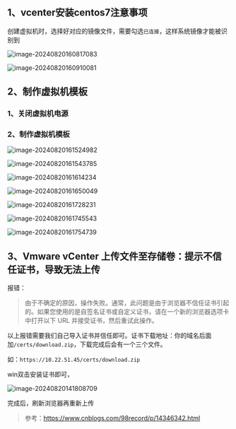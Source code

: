 ## 1、vcenter安装centos7注意事项

创建虚拟机时，选择好对应的镜像文件，需要勾选`已连接`，这样系统镜像才能被识别到

![image-20240820160817083](https://raw.githubusercontent.com/zyx3721/Picbed/main/blog-images/2024/08/20/1341dbec816926a49f83956e0ce9d5bb-image-20240820160817083-602cc3.png)





![image-20240820160910081](https://raw.githubusercontent.com/zyx3721/Picbed/main/blog-images/2024/08/20/3771dd7baf82e1cebdd490b6cc771005-image-20240820160910081-ac946c.png)



## 2、制作虚拟机模板

### 1、关闭虚拟机电源

### 2、制作虚拟机模板

![image-20240820161524982](https://raw.githubusercontent.com/zyx3721/Picbed/main/blog-images/2024/08/20/744c1921d3f856df33e89082f804b4e7-image-20240820161524982-a0474a.png)

![image-20240820161543785](https://raw.githubusercontent.com/zyx3721/Picbed/main/blog-images/2024/08/20/08d42aa72b752efd07697614666992ea-image-20240820161543785-d3e373.png)

![image-20240820161614234](https://raw.githubusercontent.com/zyx3721/Picbed/main/blog-images/2024/08/20/b131225bac8b6d39c8e08f7fd326a716-image-20240820161614234-84ac46.png)

![image-20240820161650049](https://raw.githubusercontent.com/zyx3721/Picbed/main/blog-images/2024/08/20/3054a26e0d003ac8d2ec36256c902b38-image-20240820161650049-3f157b.png)



![image-20240820161728231](https://raw.githubusercontent.com/zyx3721/Picbed/main/blog-images/2024/08/20/7ba83fd2c017570c0bc5dd60a384c093-image-20240820161728231-d78f97.png)



![image-20240820161745543](https://raw.githubusercontent.com/zyx3721/Picbed/main/blog-images/2024/08/20/9829f5af328321db114f771287f94205-image-20240820161745543-1eaa76.png)



![image-20240820161754739](https://raw.githubusercontent.com/zyx3721/Picbed/main/blog-images/2024/08/20/268eb9c330df0cac27fd4b94be56840f-image-20240820161754739-b349c7.png)





## 3、Vmware vCenter 上传文件至存储卷：提示不信任证书，导致无法上传



报错：

>由于不确定的原因，操作失败。通常，此问题是由于浏览器不信任证书引起的。如果您使用的是自签名证书或自定义证书，请在一个新的浏览器选项卡中打开以下 URL 并接受证书，然后重试此操作。

以上报错需要我们自己导入证书并信任即可。证书下载地址：你的域名后面加`/certs/download.zip`，下载完成后会有一个三个文件。

如：`https://10.22.51.45/certs/download.zip`

win双击安装证书即可，

![image-20240820141808709](https://raw.githubusercontent.com/zyx3721/Picbed/main/blog-images/2024/08/20/6236b93907c6be8b2b9559f9d15d3d2a-image-20240820141808709-c09abd.png)

完成后，刷新浏览器再重新上传





> 参考：https://www.cnblogs.com/98record/p/14346342.html